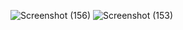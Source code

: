 ![Screenshot (156)](https://github.com/user-attachments/assets/071d895c-b0a8-401d-a5b7-4210af9baaf7)
![Screenshot (153)](https://github.com/user-attachments/assets/cf30026f-a96b-4fa6-8347-ce73bc922ce3)

